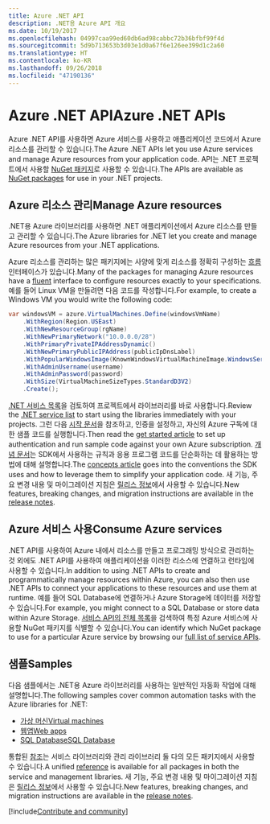 ```yaml
---
title: Azure .NET API
description: .NET용 Azure API 개요
ms.date: 10/19/2017
ms.openlocfilehash: 04997caa99ed60db6ad98cabbc72b36bfbf99f4d
ms.sourcegitcommit: 5d9b713653b3d03e1d0a67f6e126ee399d1c2a60
ms.translationtype: HT
ms.contentlocale: ko-KR
ms.lasthandoff: 09/26/2018
ms.locfileid: "47190136"
---
```

# <a name="azure-net-apis"></a><span data-ttu-id="aabca-103">Azure .NET API</span><span class="sxs-lookup"><span data-stu-id="aabca-103">Azure .NET APIs</span></span>

<span data-ttu-id="aabca-104">Azure .NET API를 사용하면 Azure 서비스를 사용하고 애플리케이션 코드에서 Azure 리소스를 관리할 수 있습니다.</span><span class="sxs-lookup"><span data-stu-id="aabca-104">The Azure .NET APIs let you use Azure services and manage Azure resources from your application code.</span></span> <span data-ttu-id="aabca-105">API는 .NET 프로젝트에서 사용할 [NuGet 패키지](/dotnet/api/overview/azure/)로 사용할 수 있습니다.</span><span class="sxs-lookup"><span data-stu-id="aabca-105">The APIs are available as [NuGet packages](/dotnet/api/overview/azure/) for use in your .NET projects.</span></span> 

## <a name="manage-azure-resources"></a><span data-ttu-id="aabca-106">Azure 리소스 관리</span><span class="sxs-lookup"><span data-stu-id="aabca-106">Manage Azure resources</span></span>

<span data-ttu-id="aabca-107">.NET용 Azure 라이브러리를 사용하면 .NET 애플리케이션에서 Azure 리소스를 만들고 관리할 수 있습니다.</span><span class="sxs-lookup"><span data-stu-id="aabca-107">The Azure libraries for .NET let you create and manage Azure resources from your .NET applications.</span></span>

<span data-ttu-id="aabca-108">Azure 리소스를 관리하는 많은 패키지에는 사양에 맞게 리소스를 정확히 구성하는 [흐름](dotnet-sdk-azure-concepts.md) 인터페이스가 있습니다.</span><span class="sxs-lookup"><span data-stu-id="aabca-108">Many of the packages for managing Azure resources have a [fluent](dotnet-sdk-azure-concepts.md) interface to configure resources exactly to your specifications.</span></span> <span data-ttu-id="aabca-109">예를 들어 Linux VM을 만들려면 다음 코드를 작성합니다.</span><span class="sxs-lookup"><span data-stu-id="aabca-109">For example, to create a Windows VM you would write the following code:</span></span>

```csharp
var windowsVM = azure.VirtualMachines.Define(windowsVmName)
    .WithRegion(Region.USEast)
    .WithNewResourceGroup(rgName)
    .WithNewPrimaryNetwork("10.0.0.0/28")
    .WithPrimaryPrivateIPAddressDynamic()
    .WithNewPrimaryPublicIPAddress(publicIpDnsLabel)
    .WithPopularWindowsImage(KnownWindowsVirtualMachineImage.WindowsServer2012R2Datacenter)
    .WithAdminUsername(username)
    .WithAdminPassword(password)
    .WithSize(VirtualMachineSizeTypes.StandardD3V2)
    .Create();
 ```

<span data-ttu-id="aabca-110">[.NET 서비스 목록](/dotnet/api/overview/azure/)을 검토하여 프로젝트에서 라이브러리를 바로 사용합니다.</span><span class="sxs-lookup"><span data-stu-id="aabca-110">Review the [.NET service list](/dotnet/api/overview/azure/) to start using the libraries immediately with your projects.</span></span> <span data-ttu-id="aabca-111">그런 다음 [시작 문서](dotnet-sdk-azure-get-started.md)을 참조하고, 인증을 설정하고, 자신의 Azure 구독에 대한 샘플 코드를 실행합니다.</span><span class="sxs-lookup"><span data-stu-id="aabca-111">Then read the [get started article](dotnet-sdk-azure-get-started.md) to set up authentication and run sample code against your own Azure subscription.</span></span>  <span data-ttu-id="aabca-112">[개념 문서](dotnet-sdk-azure-concepts.md)는 SDK에서 사용하는 규칙과 응용 프로그램 코드를 단순화하는 데 활용하는 방법에 대해 설명합니다.</span><span class="sxs-lookup"><span data-stu-id="aabca-112">The [concepts article](dotnet-sdk-azure-concepts.md) goes into the conventions the SDK uses and how to leverage them to simplify your application code.</span></span> <span data-ttu-id="aabca-113">새 기능, 주요 변경 내용 및 마이그레이션 지침은 [릴리스 정보](dotnet-sdk-azure-release-notes.md)에서 사용할 수 있습니다.</span><span class="sxs-lookup"><span data-stu-id="aabca-113">New features, breaking changes, and migration instructions are available in the [release notes](dotnet-sdk-azure-release-notes.md).</span></span>

## <a name="consume-azure-services"></a><span data-ttu-id="aabca-114">Azure 서비스 사용</span><span class="sxs-lookup"><span data-stu-id="aabca-114">Consume Azure services</span></span>

<span data-ttu-id="aabca-115">.NET API를 사용하여 Azure 내에서 리소스를 만들고 프로그래밍 방식으로 관리하는 것 외에도 .NET API를 사용하여 애플리케이션을 이러한 리소스에 연결하고 런타임에 사용할 수 있습니다.</span><span class="sxs-lookup"><span data-stu-id="aabca-115">In addition to using .NET APIs to create and programmatically manage resources within Azure, you can also then use .NET APIs to connect your applications to these resources and use them at runtime.</span></span>  <span data-ttu-id="aabca-116">예를 들어 SQL Database에 연결하거나 Azure Storage에 데이터를 저장할 수 있습니다.</span><span class="sxs-lookup"><span data-stu-id="aabca-116">For example, you might connect to a SQL Database or store data within Azure Storage.</span></span>  <span data-ttu-id="aabca-117">[서비스 API의 전체 목록](/dotnet/api/overview/azure/)을 검색하여 특정 Azure 서비스에 사용할 NuGet 패키지를 식별할 수 있습니다.</span><span class="sxs-lookup"><span data-stu-id="aabca-117">You can identify which NuGet package to use for a particular Azure service by browsing our [full list of service APIs](/dotnet/api/overview/azure/).</span></span>  

## <a name="samples"></a><span data-ttu-id="aabca-118">샘플</span><span class="sxs-lookup"><span data-stu-id="aabca-118">Samples</span></span>

<span data-ttu-id="aabca-119">다음 샘플에서는 .NET용 Azure 라이브러리를 사용하는 일반적인 자동화 작업에 대해 설명합니다.</span><span class="sxs-lookup"><span data-stu-id="aabca-119">The following samples cover common automation tasks with the Azure libraries for .NET:</span></span>

- [<span data-ttu-id="aabca-120">가상 머신</span><span class="sxs-lookup"><span data-stu-id="aabca-120">Virtual machines</span></span>](dotnet-sdk-azure-virtual-machine-samples.md)
- [<span data-ttu-id="aabca-121">웹앱</span><span class="sxs-lookup"><span data-stu-id="aabca-121">Web apps</span></span>](dotnet-sdk-azure-web-apps-samples.md)
- [<span data-ttu-id="aabca-122">SQL Database</span><span class="sxs-lookup"><span data-stu-id="aabca-122">SQL Database</span></span>](dotnet-sdk-azure-sql-database-samples.md)

<span data-ttu-id="aabca-123">통합된 [참조](/dotnet/api/overview/azure/?view=azure-dotnet)는 서비스 라이브러리와 관리 라이브러리 둘 다의 모든 패키지에서 사용할 수 있습니다.</span><span class="sxs-lookup"><span data-stu-id="aabca-123">A unified [reference](/dotnet/api/overview/azure/?view=azure-dotnet) is available for all packages in both the service and management libraries.</span></span> <span data-ttu-id="aabca-124">새 기능, 주요 변경 내용 및 마이그레이션 지침은 [릴리스 정보](dotnet-sdk-azure-release-notes.md)에서 사용할 수 있습니다.</span><span class="sxs-lookup"><span data-stu-id="aabca-124">New features, breaking changes, and migration instructions are available in the [release notes](dotnet-sdk-azure-release-notes.md).</span></span>

[!include[Contribute and community](includes/contribute.md)]